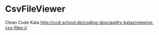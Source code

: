 # CsvFileViewer
Clean Code Kata http://ccd-school.de/coding-dojo/agility-katas/viewing-csv-files-i/
